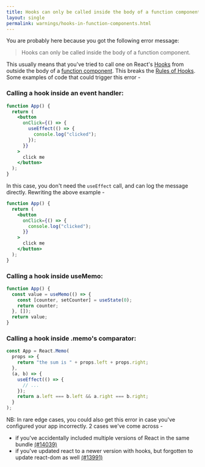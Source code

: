 ```yaml
---
title: Hooks can only be called inside the body of a function component.
layout: single
permalink: warnings/hooks-in-function-components.html
---
```


You are probably here because you got the following error message:

> Hooks can only be called inside the body of a function component.

This usually means that you've tried to call one on React's [Hooks](/hooks-intro.html) from outside the body of a [function component](/docs/components-and-props.html#function-and-class-components). This breaks the [Rules of Hooks](/docs/hooks-rules.html). Some examples of code that could trigger this error -

### Calling a hook inside an event handler:

```jsx
function App() {
  return (
    <button
      onClick={() => {
        useEffect(() => {
          console.log("clicked");
        });
      }}
    >
      click me
    </button>
  );
}
```

In this case, you don't need the `useEffect` call, and can log the message directly. Rewriting the above example -

```jsx
function App() {
  return (
    <button
      onClick={() => {
        console.log("clicked");
      }}
    >
      click me
    </button>
  );
}
```

### Calling a hook inside useMemo:

```jsx
function App() {
  const value = useMemo(() => {
    const [counter, setCounter] = useState(0);
    return counter;
  }, []);
  return value;
}
```

### Calling a hook inside .memo's comparator:

```jsx
const App = React.Memo(
  props => {
    return "the sum is " + props.left + props.right;
  },
  (a, b) => {
    useEffect(() => {
      // ...
    });
    return a.left === b.left && a.right === b.right;
  }
);
```

NB: In rare edge cases, you could also get this error in case you've configured your app incorrectly. 2 cases we've come across -

- if you've accidentally included multiple versions of React in the same bundle [(#14039)](https://github.com/facebook/react/issues/14039)
- if you've updated react to a newer version with hooks, but forgotten to update react-dom as well [(#13991)](https://github.com/facebook/react/issues/13991)
